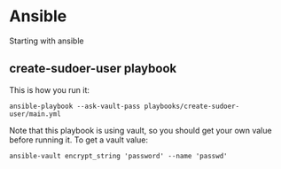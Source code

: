 # Ansible
Starting with ansible

## create-sudoer-user playbook
This is how you run it:
```
ansible-playbook --ask-vault-pass playbooks/create-sudoer-user/main.yml 
```

Note that this playbook is using vault, so you should get your own value before running it.
To get a vault value:

```
ansible-vault encrypt_string 'password' --name 'passwd' 
```
